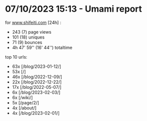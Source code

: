 # 07/10/2023 15:13 - Umami report
for www.shifeiti.com [24h] :

 - 243 (7) page views
 - 101 (18) uniques
 - 71 (9) bounces
 - 4h 47' 59'' (16' 44'') totaltime


top 10 urls:
 - 63x [/blog/2023-01-12/]
 - 53x [/]
 - 46x [/blog/2022-12-09/]
 - 22x [/blog/2022-12-22/]
 - 17x [/blog/2022-05-07/]
 - 6x [/blog/2023-02-03/]
 - 6x [/wiki/]
 - 5x [/page/2/]
 - 4x [/about/]
 - 4x [/blog/2023-02-01/]


